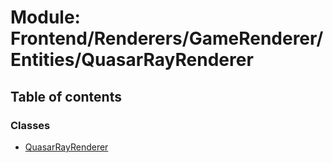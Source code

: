 # Module: Frontend/Renderers/GameRenderer/Entities/QuasarRayRenderer

## Table of contents

### Classes

- [QuasarRayRenderer](../classes/frontend_renderers_gamerenderer_entities_quasarrayrenderer.quasarrayrenderer.md)
